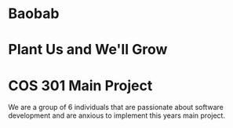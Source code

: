 # Baobab
# Plant Us and We'll Grow

# COS 301 Main Project

We are a group of 6 individuals that are passionate about software development and are anxious  to implement this years main project.
